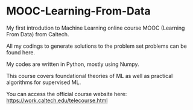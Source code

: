 # MOOC-Learning-From-Data
My first introdution to Machine Learning online course MOOC (Learning From Data) from Caltech.

All my codings to generate solutions to the problem set problems can be found here.

My codes are written in Python, mostly using Numpy.

This course covers foundational theories of ML as well as practical algorithms for supervised ML.

You can access the official course website here:
https://work.caltech.edu/telecourse.html
